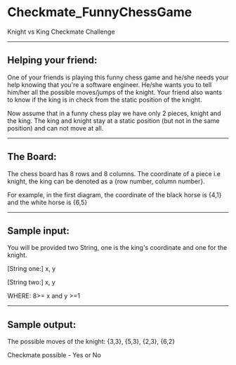 # Checkmate_FunnyChessGame
Knight vs King Checkmate Challenge

--------------------
Helping your friend:
--------------------

One of your friends is playing this funny chess game and he/she needs your help knowing that you're a software engineer. He/she wants you to tell him/her all the possible moves/jumps of the knight. Your friend also wants to know if the king is in check from the static position of the knight.

Now assume that in a funny chess play we have only 2 pieces, knight and the king. The king and knight stay at a static position (but not in the same position) and can not move at all.

----------
The Board:
----------

The chess board has 8 rows and 8 columns. The coordinate of a piece i.e knight, the king can be denoted as a {row number, column number}.

For example, in the first diagram, the coordinate of the black horse is {4,1} and the white horse is {6,5}

-------------
Sample input:
-------------

You will be provided two String, one is the king's coordinate and one for the knight.

[String one:]  x, y

[String two:] x, y

WHERE:  8>= x and y >=1

--------------
Sample output:
--------------

The possible moves of the knight: {3,3}, {5,3}, {2,3}, {6,2}

Checkmate possible - Yes or No
